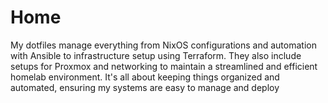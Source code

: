 # Home

My dotfiles manage everything from NixOS configurations and automation with Ansible to infrastructure setup using Terraform. They also include setups for Proxmox and networking to maintain a streamlined and efficient homelab environment. It's all about keeping things organized and automated, ensuring my systems are easy to manage and deploy
